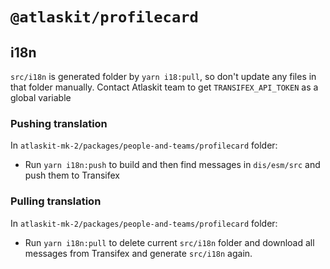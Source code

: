 # `@atlaskit/profilecard`

## i18n

`src/i18n` is generated folder by `yarn i18:pull`, so don't update any files in that folder manually.
Contact Atlaskit team to get `TRANSIFEX_API_TOKEN` as a global variable

### Pushing translation

In `atlaskit-mk-2/packages/people-and-teams/profilecard` folder:

- Run `yarn i18n:push` to build and then find messages in `dis/esm/src` and push them to Transifex

### Pulling translation

In `atlaskit-mk-2/packages/people-and-teams/profilecard` folder:

- Run `yarn i18n:pull` to delete current `src/i18n` folder and download all messages from Transifex and generate `src/i18n` again.
